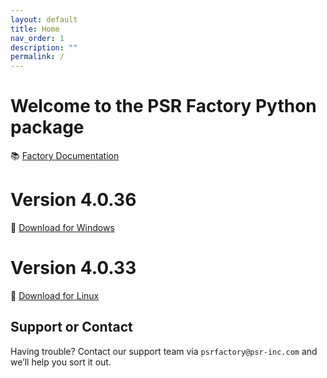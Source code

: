 ```yaml
---
layout: default
title: Home
nav_order: 1
description: ""
permalink: /
---
```


# Welcome to the PSR Factory Python package


📚 [Factory Documentation](https://docs.psr-inc.com/factory/)


# Version 4.0.36

🔗 [Download for Windows](https://www.psr-inc.com/app/link/?t=d&f=factory_python-4.0.36-windows-x64-f0a52aa0-release.zip)


# Version 4.0.33

🔗 [Download for Linux](https://www.psr-inc.com/app/link/?t=d&f=factory_python-4.0.33-linux-x64-ba87546-release.zip)


## Support or Contact

Having trouble? Contact our support team via `psrfactory@psr-inc.com` and we’ll help you sort it out.
